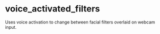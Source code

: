 # voice_activated_filters
Uses voice activation to change between facial filters overlaid on webcam input.
